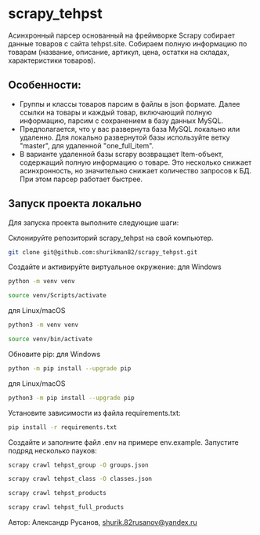 # scrapy_tehpst
Асинхронный парсер основанный на фреймворке Scrapy собирает данные товаров с сайта tehpst.site. Собираем полную информацию по товарам (название, описание, артикул, цена, остатки на складах, характеристики товаров).

## Особенности:
- Группы и классы товаров парсим в файлы в json формате. Далее ссылки на товары и каждый товар, включающий полную информацию, парсим с сохранением в базу данных MySQL.
- Предполагается, что у вас развернута база MySQL локально или удаленно. Для локально развернутой базы используйте ветку "master", для удаленной "one_full_item".
- В варианте удаленной базы scrapy возвращает Item-объект, содержащий полную информацию о товаре. Это несколько снижает асинхронность, но значительно снижает количество запросов к БД. При этом парсер работает быстрее.

## Запуск проекта локально
Для запуска проекта выполните следующие шаги:

Склонируйте репозиторий scrapy_tehpst на свой компьютер.
```bash
git clone git@github.com:shurikman82/scrapy_tehpst.git
```
Создайте и активируйте виртуальное окружение:
для Windows
```bash
python -m venv venv
```
```bash
source venv/Scripts/activate
```
для Linux/macOS
```bash
python3 -m venv venv
```
```bash
source venv/bin/activate
```
Обновите pip:
для Windows
```bash
python -m pip install --upgrade pip
```
для Linux/macOS
```bash
python3 -m pip install --upgrade pip
```
Установите зависимости из файла requirements.txt:
```bash
pip install -r requirements.txt
```
Создайте и заполните файл .env на примере env.example.
Запустите подряд несколько пауков:
```bash
scrapy crawl tehpst_group -O groups.json
```
```bash
scrapy crawl tehpst_class -O classes.json
```
```bash
scrapy crawl tehpst_products
```
```bash
scrapy crawl tehpst_full_products
```

Автор:
Александр Русанов, shurik.82rusanov@yandex.ru

